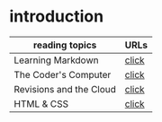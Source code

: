 # introduction

| reading topics | URLs |
|---|---|
| Learning Markdown | [click](https://mariammohamme.github.io/Reading-note/read_1) |
| The Coder's Computer | [click](https://mariammohamme.github.io/Reading-note/read_2) |
| Revisions and the Cloud| [click](https://mariammohamme.github.io/Reading-note/read_3) |
| HTML & CSS | [click](https://mariammohamme.github.io/Reading-note/read_4) |
